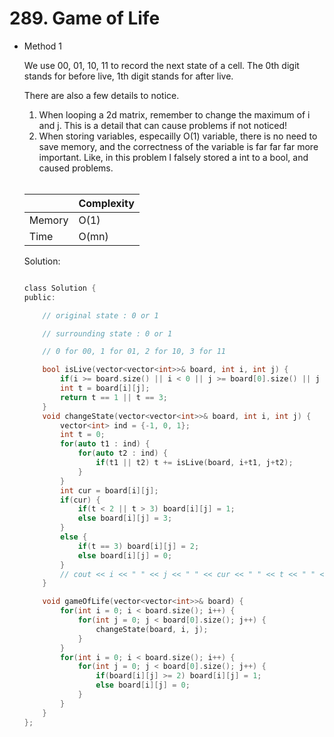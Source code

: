 # 289. Game of Life 
- Method 1

    We use 00, 01, 10, 11 to record the next state of a cell. The 0th digit stands for before live, 1th digit stands for after live.

    There are also a few details to notice.

    <ol>
        <li> When looping a 2d matrix, remember to change the maximum of i and j. This is a detail that can cause problems if not noticed!
        </li>
        <li> When storing variables, especailly O(1) variable, there is no need to save memory, and the correctness of the variable is far far far more important. Like, in this problem I falsely stored a int to a bool, and caused problems.
        </li>

    </ol>

    <br>

    | |   Complexity  |
    | ----------- | ----------- | 
    |  Memory     | O(1) | 
    |      Time       |  O(mn) | 


    Solution:

    ``` h

    class Solution {
    public:

        // original state : 0 or 1

        // surrounding state : 0 or 1

        // 0 for 00, 1 for 01, 2 for 10, 3 for 11

        bool isLive(vector<vector<int>>& board, int i, int j) {
            if(i >= board.size() || i < 0 || j >= board[0].size() || j < 0) return 0;
            int t = board[i][j];
            return t == 1 || t == 3; 
        }
        void changeState(vector<vector<int>>& board, int i, int j) {
            vector<int> ind = {-1, 0, 1};
            int t = 0;
            for(auto t1 : ind) {
                for(auto t2 : ind) {
                    if(t1 || t2) t += isLive(board, i+t1, j+t2);
                }
            }
            int cur = board[i][j];
            if(cur) {
                if(t < 2 || t > 3) board[i][j] = 1;
                else board[i][j] = 3;
            } 
            else {
                if(t == 3) board[i][j] = 2;
                else board[i][j] = 0;
            }
            // cout << i << " " << j << " " << cur << " " << t << " " << board[i][j] << endl;
        }

        void gameOfLife(vector<vector<int>>& board) {
            for(int i = 0; i < board.size(); i++) {
                for(int j = 0; j < board[0].size(); j++) {
                    changeState(board, i, j);
                }
            }
            for(int i = 0; i < board.size(); i++) {
                for(int j = 0; j < board[0].size(); j++) {
                    if(board[i][j] >= 2) board[i][j] = 1;
                    else board[i][j] = 0;
                }
            }
        }
    };

    ```

<!-- - Method 2

    This is another method.

    | |   Complexity  |
    | ----------- | ----------- | 
    |  Memory     | O(n) | 
    |      Time       |  O(n) | 


    Solution:

    ``` h



    ```

- Additional Knowledge:
       
    Here are some additional knowledge.



<br> -->